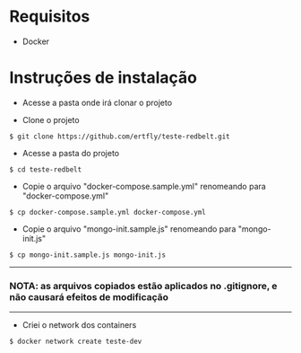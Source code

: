 # Requisitos
- Docker

# Instruções de instalação
- Acesse a pasta onde irá clonar o projeto

- Clone o projeto
```
$ git clone https://github.com/ertfly/teste-redbelt.git
```

- Acesse a pasta do projeto
```
$ cd teste-redbelt
```

- Copie o arquivo "docker-compose.sample.yml" renomeando para "docker-compose.yml"
```
$ cp docker-compose.sample.yml docker-compose.yml
```

- Copie o arquivo "mongo-init.sample.js" renomeando para "mongo-init.js"
```
$ cp mongo-init.sample.js mongo-init.js
```
---
### NOTA: as arquivos copiados estão aplicados no .gitignore, e não causará efeitos de modificação
---

- Criei o network dos containers
```
$ docker network create teste-dev
```